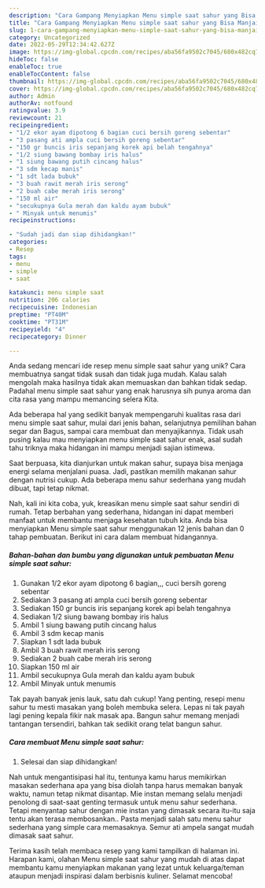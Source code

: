 ```yaml
---
description: "Cara Gampang Menyiapkan Menu simple saat sahur yang Bisa Manjain Lidah"
title: "Cara Gampang Menyiapkan Menu simple saat sahur yang Bisa Manjain Lidah"
slug: 1-cara-gampang-menyiapkan-menu-simple-saat-sahur-yang-bisa-manjain-lidah
category: Uncategorized
date: 2022-05-29T12:34:42.627Z
image: https://img-global.cpcdn.com/recipes/aba56fa9502c7045/680x482cq70/menu-simple-saat-sahur-foto-resep-utama.jpg
hideToc: false
enableToc: true
enableTocContent: false
thumbnail: https://img-global.cpcdn.com/recipes/aba56fa9502c7045/680x482cq70/menu-simple-saat-sahur-foto-resep-utama.jpg
cover: https://img-global.cpcdn.com/recipes/aba56fa9502c7045/680x482cq70/menu-simple-saat-sahur-foto-resep-utama.jpg
author: Admin
authorAv: notfound
ratingvalue: 3.9
reviewcount: 21
recipeingredient:
- "1/2 ekor ayam dipotong 6 bagian cuci bersih goreng sebentar"
- "3 pasang ati ampla cuci bersih goreng sebentar"
- "150 gr buncis iris sepanjang korek api belah tengahnya"
- "1/2 siung bawang bombay iris halus"
- "1 siung bawang putih cincang halus"
- "3 sdm kecap manis"
- "1 sdt lada bubuk"
- "3 buah rawit merah iris serong"
- "2 buah cabe merah iris serong"
- "150 ml air"
- "secukupnya Gula merah dan kaldu ayam bubuk"
- " Minyak untuk menumis"
recipeinstructions:

- "Sudah jadi dan siap dihidangkan!"
categories:
- Resep
tags:
- menu
- simple
- saat

katakunci: menu simple saat 
nutrition: 206 calories
recipecuisine: Indonesian
preptime: "PT40M"
cooktime: "PT31M"
recipeyield: "4"
recipecategory: Dinner

---
```





Anda sedang mencari ide resep menu simple saat sahur yang unik? Cara membuatnya sangat tidak susah dan tidak juga mudah. Kalau salah mengolah maka hasilnya tidak akan memuaskan dan bahkan tidak sedap. Padahal menu simple saat sahur yang enak harusnya sih punya aroma dan cita rasa yang mampu memancing selera Kita.





Ada beberapa hal yang sedikit banyak mempengaruhi kualitas rasa dari menu simple saat sahur, mulai dari jenis bahan, selanjutnya pemilihan bahan segar dan Bagus, sampai cara membuat dan menyajikannya. Tidak usah pusing kalau mau menyiapkan menu simple saat sahur enak,      asal sudah tahu triknya maka hidangan ini mampu menjadi sajian istimewa.














Saat berpuasa, kita dianjurkan untuk makan sahur, supaya bisa menjaga energi selama menjalani puasa. Jadi, pastikan memilih makanan sahur dengan nutrisi cukup. Ada beberapa menu sahur sederhana yang mudah dibuat, tapi tetap nikmat.






Nah, kali ini kita coba, yuk, kreasikan menu simple saat sahur sendiri di rumah. Tetap berbahan yang sederhana, hidangan ini dapat memberi manfaat untuk membantu menjaga kesehatan tubuh kita. Anda bisa menyiapkan Menu simple saat sahur menggunakan 12 jenis bahan dan 0 tahap pembuatan. Berikut ini cara dalam membuat hidangannya.

<!--inarticleads1-->

##### Bahan-bahan dan bumbu yang digunakan untuk pembuatan Menu simple saat sahur:

1. Gunakan 1/2 ekor ayam dipotong 6 bagian,,, cuci bersih goreng sebentar
1. Sediakan 3 pasang ati ampla cuci bersih goreng sebentar
1. Sediakan 150 gr buncis iris sepanjang korek api belah tengahnya
1. Sediakan 1/2 siung bawang bombay iris halus
1. Ambil 1 siung bawang putih cincang halus
1. Ambil 3 sdm kecap manis
1. Siapkan 1 sdt lada bubuk
1. Ambil 3 buah rawit merah iris serong
1. Sediakan 2 buah cabe merah iris serong
1. Siapkan 150 ml air
1. Ambil secukupnya Gula merah dan kaldu ayam bubuk
1. Ambil  Minyak untuk menumis


Tak payah banyak jenis lauk, satu dah cukup! Yang penting, resepi menu sahur tu mesti masakan yang boleh membuka selera. Lepas ni tak payah lagi pening kepala fikir nak masak apa. Bangun sahur memang menjadi tantangan tersendiri, bahkan tak sedikit orang telat bangun sahur. 

<!--inarticleads2-->

##### Cara membuat Menu simple saat sahur:


1. Selesai dan siap dihidangkan!

Nah untuk mengantisipasi hal itu, tentunya kamu harus memikirkan masakan sederhana apa yang bisa diolah tanpa harus memakan banyak waktu, namun tetap nikmat disantap. Mie instan memang selalu menjadi penolong di saat-saat genting termasuk untuk menu sahur sederhana. Tetapi menyantap sahur dengan mie instan yang dimasak secara itu-itu saja tentu akan terasa membosankan.. Pasta menjadi salah satu menu sahur sederhana yang simple cara memasaknya. Semur ati ampela sangat mudah dimasak saat sahur. 

Terima kasih telah membaca resep yang kami tampilkan di halaman ini. Harapan kami, olahan Menu simple saat sahur yang mudah di atas dapat membantu kamu menyiapkan makanan yang lezat untuk keluarga/teman ataupun menjadi inspirasi dalam berbisnis kuliner. Selamat mencoba!
